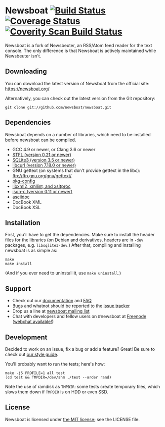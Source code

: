 Newsboat [![Build Status](https://travis-ci.org/newsboat/newsboat.svg?branch=master)](https://travis-ci.org/newsboat/newsboat) [![Coverage Status](https://coveralls.io/repos/github/newsboat/newsboat/badge.svg?branch=master)](https://coveralls.io/github/newsboat/newsboat?branch=master) [![Coverity Scan Build Status](https://scan.coverity.com/projects/15567/badge.svg)](https://scan.coverity.com/projects/newsboat-newsboat)
========

Newsboat is a fork of Newsbeuter, an RSS/Atom feed reader for the text console.
The only difference is that Newsboat is actively maintained while Newsbeuter
isn't.

Downloading
-----------

You can download the latest version of Newsboat from the official site:
https://newsboat.org/

Alternatively, you can check out the latest version from the Git repository:

    git clone git://github.com/newsboat/newsboat.git

Dependencies
------------

Newsboat depends on a number of libraries, which need to be installed before
newsboat can be compiled.

- GCC 4.9 or newer, or Clang 3.6 or newer
- [STFL (version 0.21 or newer)](http://www.clifford.at/stfl/)
- [SQLite3 (version 3.5 or newer)](http://www.sqlite.org/download.html)
- [libcurl (version 7.18.0 or newer)](http://curl.haxx.se/download.html)
- GNU gettext (on systems that don't provide gettext in the libc):
  ftp://ftp.gnu.org/gnu/gettext/
- [pkg-config](http://pkg-config.freedesktop.org/wiki/)
- [libxml2, xmllint, and xsltproc](http://xmlsoft.org/downloads.html)
- [json-c (version 0.11 or newer)](https://github.com/json-c/json-c/wiki)
- [asciidoc](http://www.methods.co.nz/asciidoc/INSTALL.html)
- DocBook XML
- DocBook XSL

Installation
------------

First, you'll have to get the dependencies. Make sure to install the header
files for the libraries (on Debian and derivatives, headers are in `-dev`
packages, e.g. `libsqlite3-dev`.) After that, compiling and installing newsboat
is as simple as:

	make
	make install

(And if you ever need to uninstall it, use `make uninstall`.)

Support
-------

* Check out our
  [documentation](https://newsboat.org/releases/2.12/docs/newsboat.html) and
  [FAQ](https://newsboat.org/releases/2.12/docs/faq.html)
* Bugs and whatnot should be reported to the
  [issue tracker](https://github.com/newsboat/newsboat/issues)
* Drop us a line at
  [newsboat mailing list](http://groups.google.com/group/newsboat)
* Chat with developers and fellow users on #newsboat at
  [Freenode](https://freenode.net) ([webchat
  available!](https://webchat.freenode.net/?channels=newsboat))

Development
-----------

Decided to work on an issue, fix a bug or add a feature? Great! Be sure to
check out [our style guide](doc/code-style.markdown).

You'll probably want to run the tests; here's how:

	make -j5 PROFILE=1 all test
	(cd test && TMPDIR=/dev/shm ./test --order rand)

Note the use of ramdisk as `TMPDIR`: some tests create temporary files, which
slows them down if `TMPDIR` is on HDD or even SSD.

License
-------

Newsboat is licensed under [the MIT
license](https://opensource.org/licenses/MIT); see the LICENSE file.
